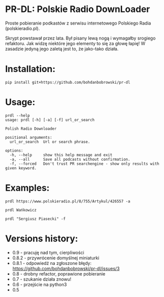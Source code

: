 PR-DL: Polskie Radio DownLoader
==

Proste pobieranie podkastów z serwisu internetowego Polskiego Radia (polskieradio.pl).

Skrypt powstawał przez lata. Był pisany lewą nogą i wymagałby srogiego refaktoru. Jak widzę niektóre jego elementy to się za głowę łapię! W zasadzie jedyną jego zaletą jest to, że jako-tako działa.

Installation:
====

    pip install git+https://github.com/bohdanbobrowski/pr-dl

Usage:
====

    prdl --help
    usage: prdl [-h] [-a] [-f] url_or_search
    
    Polish Radio Downloader
    
    positional arguments:
      url_or_search  Url or search phrase.
    
    options:
      -h, --help     show this help message and exit
      -a, --all      Save all podcasts without confirmation.
      -f, --forced   Don't trust PR searchengine - show only results with given keyword.

Examples:
====

    prdl https://www.polskieradio.pl/8/755/Artykul/426557 -a

    prdl Wańkowicz

    prdl "Sergiusz Piasecki" -f

Versions history:
====

- 0.9 - pracuję nad tym, cierpliwości
- 0.8.2 - przywrócenie domyślnej miniaturki
- 0.8.1 - odpowiedź na zgłoszone błędy: https://github.com/bohdanbobrowski/pr-dl/issues/3
- 0.8 - drobny refactor, poprawione pobieranie
- 0.7 - szukanie działa znowu!
- 0.6 - przejście na python3
- 0.5
